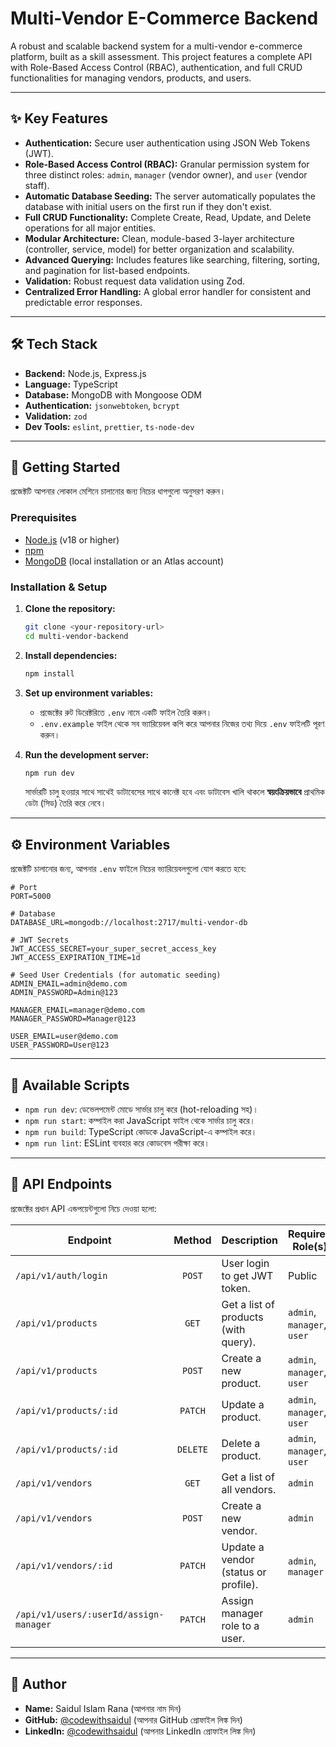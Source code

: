 # Multi-Vendor E-Commerce Backend

A robust and scalable backend system for a multi-vendor e-commerce platform, built as a skill assessment. This project features a complete API with Role-Based Access Control (RBAC), authentication, and full CRUD functionalities for managing vendors, products, and users.

---

## ✨ Key Features

* **Authentication:** Secure user authentication using JSON Web Tokens (JWT).
* **Role-Based Access Control (RBAC):** Granular permission system for three distinct roles: `admin`, `manager` (vendor owner), and `user` (vendor staff).
* **Automatic Database Seeding:** The server automatically populates the database with initial users on the first run if they don't exist.
* **Full CRUD Functionality:** Complete Create, Read, Update, and Delete operations for all major entities.
* **Modular Architecture:** Clean, module-based 3-layer architecture (controller, service, model) for better organization and scalability.
* **Advanced Querying:** Includes features like searching, filtering, sorting, and pagination for list-based endpoints.
* **Validation:** Robust request data validation using Zod.
* **Centralized Error Handling:** A global error handler for consistent and predictable error responses.

---

## 🛠️ Tech Stack

* **Backend:** Node.js, Express.js
* **Language:** TypeScript
* **Database:** MongoDB with Mongoose ODM
* **Authentication:** `jsonwebtoken`, `bcrypt`
* **Validation:** `zod`
* **Dev Tools:** `eslint`, `prettier`, `ts-node-dev`

---

## 🚀 Getting Started

প্রজেক্টটি আপনার লোকাল মেশিনে চালানোর জন্য নিচের ধাপগুলো অনুসরণ করুন।

### Prerequisites

* [Node.js](https://nodejs.org/en) (v18 or higher)
* [npm](https://www.npmjs.com/)
* [MongoDB](https://www.mongodb.com/try/download/community) (local installation or an Atlas account)

### Installation & Setup

1.  **Clone the repository:**
    ```bash
    git clone <your-repository-url>
    cd multi-vendor-backend
    ```

2.  **Install dependencies:**
    ```bash
    npm install
    ```

3.  **Set up environment variables:**
    * প্রজেক্টের রুট ডিরেক্টরিতে `.env` নামে একটি ফাইল তৈরি করুন।
    * `.env.example` ফাইল থেকে সব ভ্যারিয়েবল কপি করে আপনার নিজের তথ্য দিয়ে `.env` ফাইলটি পূরণ করুন।

4.  **Run the development server:**
    ```bash
    npm run dev
    ```
    সার্ভারটি চালু হওয়ার সাথে সাথেই ডাটাবেসের সাথে কানেক্ট হবে এবং ডাটাবেস খালি থাকলে **স্বয়ংক্রিয়ভাবে** প্রাথমিক ডেটা (সিড) তৈরি করে নেবে।

---

## ⚙️ Environment Variables

প্রজেক্টটি চালানোর জন্য, আপনার `.env` ফাইলে নিচের ভ্যারিয়েবলগুলো যোগ করতে হবে:

```env
# Port
PORT=5000

# Database
DATABASE_URL=mongodb://localhost:2717/multi-vendor-db

# JWT Secrets
JWT_ACCESS_SECRET=your_super_secret_access_key
JWT_ACCESS_EXPIRATION_TIME=1d

# Seed User Credentials (for automatic seeding)
ADMIN_EMAIL=admin@demo.com
ADMIN_PASSWORD=Admin@123

MANAGER_EMAIL=manager@demo.com
MANAGER_PASSWORD=Manager@123

USER_EMAIL=user@demo.com
USER_PASSWORD=User@123
```

---

## 📜 Available Scripts

* `npm run dev`: ডেভেলপমেন্ট মোডে সার্ভার চালু করে (hot-reloading সহ)।
* `npm run start`: কম্পাইল করা JavaScript ফাইল থেকে সার্ভার চালু করে।
* `npm run build`: TypeScript কোডকে JavaScript-এ কম্পাইল করে।
* `npm run lint`: ESLint ব্যবহার করে কোডবেস পরীক্ষা করে।

---

## 🔐 API Endpoints

প্রজেক্টের প্রধান API এন্ডপয়েন্টগুলো নিচে দেওয়া হলো:

| Endpoint                          | Method | Description                                | Required Role(s)      |
| --------------------------------- | :----: | ------------------------------------------ | --------------------- |
| `/api/v1/auth/login`              | `POST` | User login to get JWT token.               | Public                |
| `/api/v1/products`                | `GET`  | Get a list of products (with query).       | `admin`, `manager`, `user` |
| `/api/v1/products`                | `POST` | Create a new product.                      | `admin`, `manager`, `user` |
| `/api/v1/products/:id`            | `PATCH`| Update a product.                          | `admin`, `manager`, `user` |
| `/api/v1/products/:id`            | `DELETE`| Delete a product.                          | `admin`, `manager`, `user` |
| `/api/v1/vendors`                 | `GET`  | Get a list of all vendors.                 | `admin`               |
| `/api/v1/vendors`                 | `POST` | Create a new vendor.                       | `admin`               |
| `/api/v1/vendors/:id`             | `PATCH`| Update a vendor (status or profile).       | `admin`, `manager`      |
| `/api/v1/users/:userId/assign-manager` | `PATCH`| Assign manager role to a user.             | `admin`               |

---

## 👤 Author

* **Name:** Saidul Islam Rana (আপনার নাম দিন)
* **GitHub:** [@codewithsaidul](https://github.com/codewithsaidul) (আপনার GitHub প্রোফাইল লিঙ্ক দিন)
* **LinkedIn:** [@codewithsaidul](https://linkedin.com/in/codewithsaidul) (আপনার LinkedIn প্রোফাইল লিঙ্ক দিন)